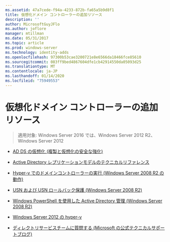 ```yaml
---
ms.assetid: 47a7cede-f94a-4233-872b-fa65a5b9d8f1
title: 仮想化ドメイン コントローラーの追加リソース
description: ''
author: MicrosoftGuyJFlo
ms.author: joflore
manager: mtillman
ms.date: 05/31/2017
ms.topic: article
ms.prod: windows-server
ms.technology: identity-adds
ms.openlocfilehash: 97300b53cae3200721e8e6566da18466fce85610
ms.sourcegitcommit: 083ff9bed4867604dfe1cb42914550da05093d25
ms.translationtype: MT
ms.contentlocale: ja-JP
ms.lasthandoff: 01/14/2020
ms.locfileid: "75949553"
---
```

# <a name="virtualized-domain-controller-additional-resources"></a>仮想化ドメイン コントローラーの追加リソース

>適用対象: Windows Server 2016 では、Windows Server 2012 R2、Windows Server 2012

  
-   [AD DS の仮想化 (複製と仮想化の安全な強化)](https://go.microsoft.com/fwlink/p/?LinkID=238316)  
  
-   [Active Directory レプリケーションモデルのテクニカルリファレンス](https://technet.microsoft.com/library/cc782376(v=ws.10).aspx)  
  
-   [Hyper-v でのドメインコントローラーの実行 (Windows Server 2008 R2 の動作)](https://technet.microsoft.com/library/dd363553(v=ws.10).aspx)  
  
-   [USN および USN ロールバック保護 (Windows Server 2008 R2)](https://technet.microsoft.com/library/d2cae85b-41ac-497f-8cd1-5fbaa6740ffe(v=ws.10))  
  
-   [Windows PowerShell を使用した Active Directory 管理 (Windows Server 2008 R2)](https://technet.microsoft.com/library/dd378937(WS.10).aspx)  
  
-   [Windows Server 2012 の hyper-v](https://technet.microsoft.com/library/hh831531.aspx)  
  
-   [ディレクトリサービスチームに質問する (Microsoft の公式テクニカルサポートブログ)](https://blogs.technet.com/b/askds)  
  


